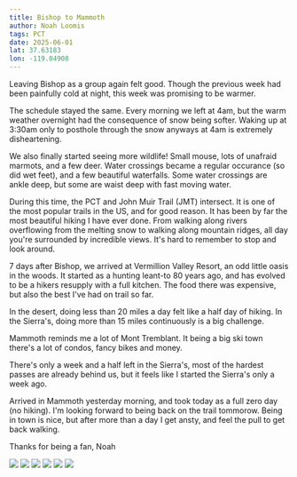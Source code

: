 ```yaml
---
title: Bishop to Mammoth
author: Noah Loomis
tags: PCT
date: 2025-06-01
lat: 37.63183
lon: -119.04908
---
```


<script>
    import Image from '$lib/Image.svelte'
</script>

Leaving Bishop as a group again felt good. Though the previous week had been painfully cold at night, this week was promising to be warmer.

The schedule stayed the same. Every morning we left at 4am, but the warm weather overnight had the consequence of snow being softer. Waking up at 3:30am only to posthole through the snow anyways at 4am is extremely disheartening.

We also finally started seeing more wildlife! Small mouse, lots of unafraid marmots, and a few deer. Water crossings became a regular occurance (so did wet feet), and a few beautiful waterfalls. Some water crossings are ankle deep, but some are waist deep with fast moving water. 

During this time, the PCT and John Muir Trail (JMT) intersect. It is one of the most popular trails in the US, and for good reason. It has been by far the most beautiful hiking I have ever done. From walking along rivers overflowing from the melting snow to walking along mountain ridges, all day you're surrounded by incredible views. It's hard to remember to stop and look around.

7 days after Bishop, we arrived at Vermillion Valley Resort, an odd little oasis in the woods. It started as a hunting leant-to 80 years ago, and has evolved to be a hikers resupply with a full kitchen. The food there was expensive, but also the best I've had on trail so far.

In the desert, doing less than 20 miles a day felt like a half day of hiking. In the Sierra's, doing more than 15 miles continuously is a big challenge.

Mammoth reminds me a lot of Mont Tremblant. It being a big ski town there's a lot of condos, fancy bikes and money.

There's only a week and a half left in the Sierra's, most of the hardest passes are already behind us, but it feels like I started the Sierra's only a week ago.

Arrived in Mammoth yesterday morning, and took today as a full zero day (no hiking). I'm looking forward to being back on the trail tommorow. Being in town is nice, but after more than a day I get ansty, and feel the pull to get back walking. 

Thanks for being a fan,
Noah

<Image src="/img/mather.jpg" caption="Mather pass was very steep" />


<Image src="/img/cowboy.jpg" caption="No room for tents so we cowboyed" />

<Image src="/img/jmt.jpg" />

<Image src="/img/water.jpg" />

<Image src="/img/whitney2.jpg" caption="The crew that did Whitney" />

<Image src="/img/marmot.jpg" caption="An unafraid marmot. they always look angry" />